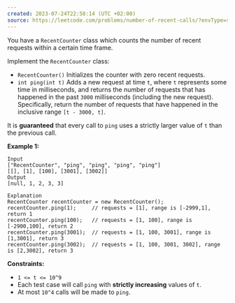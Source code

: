 ```yaml
---
created: 2023-07-24T22:58:14 (UTC +02:00)
source: https://leetcode.com/problems/number-of-recent-calls/?envType=study-plan-v2&envId=leetcode-75
---
```

You have a `RecentCounter` class which counts the number of recent requests within a certain time frame.

Implement the `RecentCounter` class:

-   `RecentCounter()` Initializes the counter with zero recent requests.
-   `int ping(int t)` Adds a new request at time `t`, where `t` represents some time in milliseconds, and returns the number of requests that has happened in the past `3000` milliseconds (including the new request). Specifically, return the number of requests that have happened in the inclusive range `[t - 3000, t]`.

It is **guaranteed** that every call to `ping` uses a strictly larger value of `t` than the previous call.

**Example 1:**

```
Input
["RecentCounter", "ping", "ping", "ping", "ping"]
[[], [1], [100], [3001], [3002]]
Output
[null, 1, 2, 3, 3]

Explanation
RecentCounter recentCounter = new RecentCounter();
recentCounter.ping(1);     // requests = [1], range is [-2999,1], return 1
recentCounter.ping(100);   // requests = [1, 100], range is [-2900,100], return 2
recentCounter.ping(3001);  // requests = [1, 100, 3001], range is [1,3001], return 3
recentCounter.ping(3002);  // requests = [1, 100, 3001, 3002], range is [2,3002], return 3

```

**Constraints:**

-   `1 <= t <= 10^9`
-   Each test case will call `ping` with **strictly increasing** values of `t`.
-   At most `10^4` calls will be made to `ping`.
